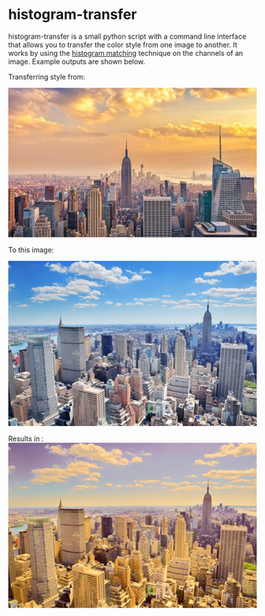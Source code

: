 # histogram-transfer
histogram-transfer is a small python script with a command line interface that 
allows you to transfer the color style from one image to another. It works by 
using the [histogram matching](https://en.wikipedia.org/wiki/Histogram_matching)
technique on the channels of an image. Example outputs are shown below.

Transferring style from:

![ from image ](examples/ny_from.jpg)

To this image:

![to image](examples/ny_to.jpg)

Results in :
![New York result](examples/ny_lab.jpg)


